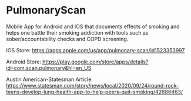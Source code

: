 # PulmonaryScan
Mobile App for Android and IOS that documents effects of smoking and helps one battle their smoking addiction with tools such as sober/accountability checks and COPD screening.

IOS Store: https://apps.apple.com/us/app/pulmonary-scan/id1523353997

Android Store: https://play.google.com/store/apps/details?id=com.scan.pulmonary&hl=en_US

Austin American-Statesman Article: https://www.statesman.com/story/news/local/2020/09/24/round-rock-teens-develop-lung-health-app-to-help-peers-quit-smoking/42686463/
